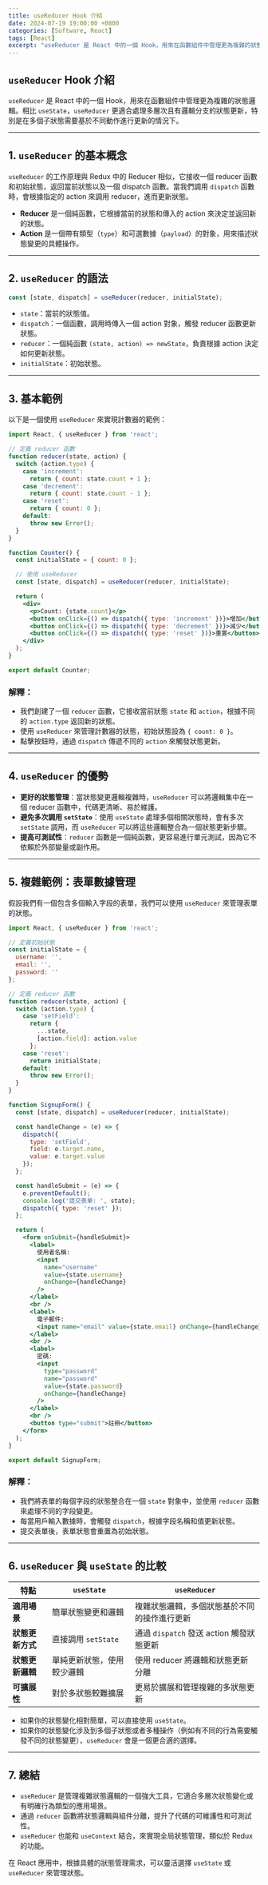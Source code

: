 ```yaml
---
title: useReducer Hook 介紹
date: 2024-07-19 19:00:00 +0800
categories: [Software, React]
tags: [React] 
excerpt: "useReducer 是 React 中的一個 Hook，用來在函數組件中管理更為複雜的狀態邏輯。相比 useState，useReducer 更適合處理多層次且有邏輯分支的狀態更新，特別是在多個子狀態需要基於不同動作進行更新的情況下"
---
```


## `useReducer` Hook 介紹

`useReducer` 是 React 中的一個 Hook，用來在函數組件中管理更為複雜的狀態邏輯。相比 `useState`，`useReducer` 更適合處理多層次且有邏輯分支的狀態更新，特別是在多個子狀態需要基於不同動作進行更新的情況下。

---

## 1. `useReducer` 的基本概念

`useReducer` 的工作原理與 Redux 中的 Reducer 相似，它接收一個 reducer 函數和初始狀態，返回當前狀態以及一個 dispatch 函數。當我們調用 `dispatch` 函數時，會根據指定的 action 來調用 reducer，進而更新狀態。

- **Reducer** 是一個純函數，它根據當前的狀態和傳入的 action 來決定並返回新的狀態。
- **Action** 是一個帶有類型（`type`）和可選數據（`payload`）的對象，用來描述狀態變更的具體操作。

---

## 2. `useReducer` 的語法

```jsx
const [state, dispatch] = useReducer(reducer, initialState);
```

- `state`：當前的狀態值。
- `dispatch`：一個函數，調用時傳入一個 action 對象，觸發 reducer 函數更新狀態。
- `reducer`：一個純函數 `(state, action) => newState`，負責根據 action 決定如何更新狀態。
- `initialState`：初始狀態。

---

## 3. 基本範例

以下是一個使用 `useReducer` 來實現計數器的範例：

```jsx
import React, { useReducer } from 'react';

// 定義 reducer 函數
function reducer(state, action) {
  switch (action.type) {
    case 'increment':
      return { count: state.count + 1 };
    case 'decrement':
      return { count: state.count - 1 };
    case 'reset':
      return { count: 0 };
    default:
      throw new Error();
  }
}

function Counter() {
  const initialState = { count: 0 };

  // 使用 useReducer
  const [state, dispatch] = useReducer(reducer, initialState);

  return (
    <div>
      <p>Count: {state.count}</p>
      <button onClick={() => dispatch({ type: 'increment' })}>增加</button>
      <button onClick={() => dispatch({ type: 'decrement' })}>減少</button>
      <button onClick={() => dispatch({ type: 'reset' })}>重置</button>
    </div>
  );
}

export default Counter;
```

### 解釋：

- 我們創建了一個 `reducer` 函數，它接收當前狀態 `state` 和 `action`，根據不同的 `action.type` 返回新的狀態。
- 使用 `useReducer` 來管理計數器的狀態，初始狀態設為 `{ count: 0 }`。
- 點擊按鈕時，通過 `dispatch` 傳遞不同的 `action` 來觸發狀態更新。

---

## 4. `useReducer` 的優勢

- **更好的狀態管理**：當狀態變更邏輯複雜時，`useReducer` 可以將邏輯集中在一個 reducer 函數中，代碼更清晰、易於維護。
- **避免多次調用 `setState`**：使用 `useState` 處理多個相關狀態時，會有多次 `setState` 調用，而 `useReducer` 可以將這些邏輯整合為一個狀態更新步驟。
- **提高可測試性**：`reducer` 函數是一個純函數，更容易進行單元測試，因為它不依賴於外部變量或副作用。

---

## 5. 複雜範例：表單數據管理

假設我們有一個包含多個輸入字段的表單，我們可以使用 `useReducer` 來管理表單的狀態。

```jsx
import React, { useReducer } from 'react';

// 定義初始狀態
const initialState = {
  username: '',
  email: '',
  password: ''
};

// 定義 reducer 函數
function reducer(state, action) {
  switch (action.type) {
    case 'setField':
      return {
        ...state,
        [action.field]: action.value
      };
    case 'reset':
      return initialState;
    default:
      throw new Error();
  }
}

function SignupForm() {
  const [state, dispatch] = useReducer(reducer, initialState);

  const handleChange = (e) => {
    dispatch({
      type: 'setField',
      field: e.target.name,
      value: e.target.value
    });
  };

  const handleSubmit = (e) => {
    e.preventDefault();
    console.log('提交表單: ', state);
    dispatch({ type: 'reset' });
  };

  return (
    <form onSubmit={handleSubmit}>
      <label>
        使用者名稱:
        <input
          name="username"
          value={state.username}
          onChange={handleChange}
        />
      </label>
      <br />
      <label>
        電子郵件:
        <input name="email" value={state.email} onChange={handleChange} />
      </label>
      <br />
      <label>
        密碼:
        <input
          type="password"
          name="password"
          value={state.password}
          onChange={handleChange}
        />
      </label>
      <br />
      <button type="submit">註冊</button>
    </form>
  );
}

export default SignupForm;
```

### 解釋：

- 我們將表單的每個字段的狀態整合在一個 `state` 對象中，並使用 `reducer` 函數來處理不同的字段變更。
- 每當用戶輸入數據時，會觸發 `dispatch`，根據字段名稱和值更新狀態。
- 提交表單後，表單狀態會重置為初始狀態。

---

## 6. `useReducer` 與 `useState` 的比較

| **特點**              | **`useState`**                                   | **`useReducer`**                                  |
|-----------------------|--------------------------------------------------|---------------------------------------------------|
| **適用場景**           | 簡單狀態變更和邏輯                              | 複雜狀態邏輯，多個狀態基於不同的操作進行更新     |
| **狀態更新方式**       | 直接調用 `setState`                              | 通過 `dispatch` 發送 action 觸發狀態更新          |
| **狀態更新邏輯**       | 單純更新狀態，使用較少邏輯                      | 使用 reducer 將邏輯和狀態更新分離                |
| **可擴展性**           | 對於多狀態較難擴展                              | 更易於擴展和管理複雜的多狀態更新                 |

- 如果你的狀態變化相對簡單，可以直接使用 `useState`。
- 如果你的狀態變化涉及到多個子狀態或者多種操作（例如有不同的行為需要觸發不同的狀態變更），`useReducer` 會是一個更合適的選擇。

---

## 7. 總結

- `useReducer` 是管理複雜狀態邏輯的一個強大工具，它適合多層次狀態變化或有明確行為類型的應用場景。
- 通過 `reducer` 函數將狀態邏輯與組件分離，提升了代碼的可維護性和可測試性。
- `useReducer` 也能和 `useContext` 結合，來實現全局狀態管理，類似於 Redux 的功能。

在 React 應用中，根據具體的狀態管理需求，可以靈活選擇 `useState` 或 `useReducer` 來管理狀態。
